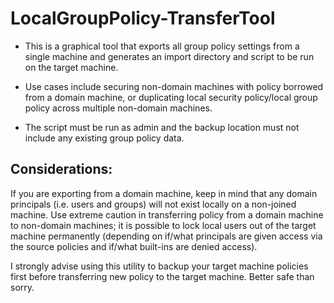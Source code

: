 # LocalGroupPolicy-TransferTool

- This is a graphical tool that exports all group policy settings from a single machine and generates an import directory and script to be run on the target machine.

- Use cases include securing non-domain machines with policy borrowed from a domain machine, or duplicating local security policy/local group policy across multiple non-domain machines. 

- The script must be run as admin and the backup location must not include any existing group policy data.  

## Considerations:

If you are exporting from a domain machine, keep in mind that any domain principals (i.e. users and groups) will not exist locally on a non-joined machine.  Use extreme caution in transferring policy from a domain machine to non-domain machines; it is possible to lock local users out of the target machine permanently (depending on if/what principals are given access via the source policies and if/what built-ins are denied access).  

I strongly advise using this utility to backup your target machine policies first before transferring new policy to the target machine.  Better safe than sorry.  
